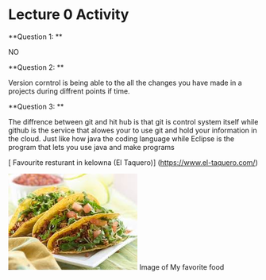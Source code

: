 # Lecture 0 Activity

**Question 1: **

 NO

**Question 2: ** 

Version corntrol is being able to the all the changes you have made in a projects during diffrent points if time.

**Question 3: **

The diffrence between git and hit hub is that git is control system itself while github is the service that alowes your to use git and hold your information in the cloud. Just like how java the coding language while Eclipse is the program that lets you use java and make programs


[ Favourite resturant in kelowna (El Taquero)] (https://www.el-taquero.com/)



![My favorite food](download.jfif)
Image of My favorite food
